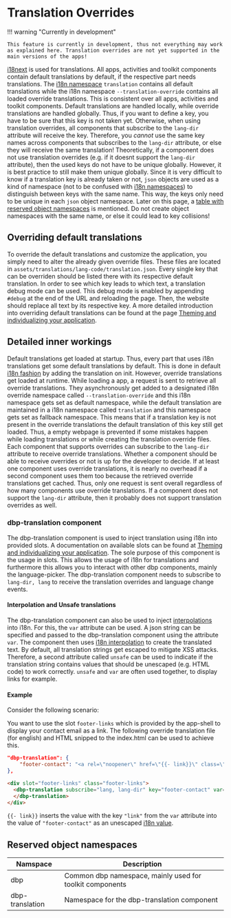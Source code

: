 # Translation Overrides

!!! warning "Currently in development"

    This feature is currently in development, thus not everything may work as explained here. Translation overrides are not yet supported in the main versions of the apps!

[i18next](https://www.i18next.com/) is used for translations.
All apps, activities and toolkit components contain default translations by default, if the respective part needs translations. The [i18n namespace](https://www.i18next.com/principles/namespaces) `translation` contains all default translations while the i18n namespace `--translation-override` contains all loaded override translations. This is consistent over all apps, activities and toolkit components.
Default translations are handled locally, while override translations are handled globally. Thus, if you want to define a key, you have to be sure that this key is not taken yet. Otherwise, when using translation overrides, all components that subscribe to the `lang-dir` attribute will receive the key. Therefore, you *cannot* use the same key names across components that subscribes to the `lang-dir` attribute, or else they will receive the same translation! Theoretically, if a component does not use translation overrides (e.g. if it doesnt support the `lang-dir` attribute), then the used keys do not have to be unique globally. However, it is best practice to still make them unique globally.
Since it is very difficult to know if a translation key is already taken or not, `json` objects are used as a kind of namespace (not to be confused with [i18n namespaces](https://www.i18next.com/principles/namespaces)) to distinguish between keys with the same name. This way, the keys only need to be unique in each `json` object namespace. Later on this page, a [table with reserved object namespaces](#reserved-object-namespaces) is mentioned. Do not create object namespaces with the same name, or else it could lead to key collisions!

## Overriding default translations
To override the default translations and customize the application, you simply need to alter the already given override files. These files are located in `assets/translations/lang-code/translation.json`. Every single key that can be overriden should be listed there with its respective default translation.
In order to see which key leads to which text, a translation debug mode can be used. This debug mode is enabled by appending `#debug` at the end of the URL and reloading the page. Then, the website should replace all text by its respective key. A more detailed introduction into overriding default translations can be found at the page [Theming and individualizing your application](../user/index.md).


## Detailed inner workings
Default translations get loaded at startup. Thus, every part that uses i18n translations get some default translations by default. This is done in default [i18n fashion](https://www.i18next.com/how-to/add-or-load-translations) by adding the translation on init.
However, override translations get loaded at runtime. While loading a app, a request is sent to retrieve all override translations. They asynchronously get added to a designated i18n override namespace called `--translation-override` and this i18n namespace gets set as default namespace, while the default translation are maintained in a i18n namespace called `translation` and this namespace gets set as fallback namespace. This means that if a translation key is not present in the override translations the default translation of this key still get loaded. Thus, a empty webpage is prevented if some mistakes happen while loading translations or while creating the translation override files.
Each component that supports overrides can subscribe to the `lang-dir` attribute to receive override translations. Whether a component should be able to receive overrides or not is up for the developer to decide. If at least one component uses override translations, it is nearly no overhead if a second component uses them too because the retrieved override translations get cached. Thus, only one request is sent overall regardless of how many components use override translations. If a component does not support the `lang-dir` attribute, then it probably does not support translation overrides as well.

### dbp-translation component
The dbp-translation component is used to inject translation using i18n into provided slots. A documentation on available slots can be found at [Theming and individualizing your application](../user/index.md). The sole purpose of this component is the usage in slots. This allows the usage of i18n for translations and furthermore this allows you to interact with other dbp components, mainly the language-picker. The dbp-translation component needs to subscribe to `lang-dir, lang` to receive the translation overrides and language change events.

#### Interpolation and Unsafe translations
The dbp-translation component can also be used to inject [interpolations](https://www.i18next.com/translation-function/interpolation) into i18n. For this, the `var` attribute can be used. A json string can be specified and passed to the dbp-translation component using the attribute `var`. The component then uses [i18n interpolation](https://www.i18next.com/translation-function/interpolation) to create the translated text. By default, all translation strings get escaped to mitigate XSS attacks. Therefore, a second attribute called `unsafe` can be used to indicate if the translation string contains values that should be unescaped (e.g. HTML code) to work correctly. `unsafe` and `var` are often used together, to display links for example.

#### Example

Consider the following scenario:

You want to use the slot `footer-links` which is provided by the app-shell to display your contact email as a link.
The following override translation file (for english) and HTML snipped to the index.html can be used to achieve this.
```json
"dbp-translation": {
    "footer-contact": "<a rel=\"noopener\" href=\"{{- link}}\" class=\"footer-link\">Contact</a>"
},
```
```HTML
<div slot="footer-links" class="footer-links">
  <dbp-translation subscribe="lang, lang-dir" key="footer-contact" var='{"link": "my-email@example.com"}' unsafe>
  </dbp-translation>
</div>
```

`{{- link}}` inserts the value with the key `"link"` from the `var` attribute into the value of `"footer-contact"` as an unescaped [i18n value](https://www.i18next.com/translation-function/interpolation#unescape).


## Reserved object namespaces
| Namspace | Description |
|----------|-------------|
| dbp | Common dbp namespace, mainly used for toolkit components |
| dbp-translation | Namespace for the dbp-translation component |
